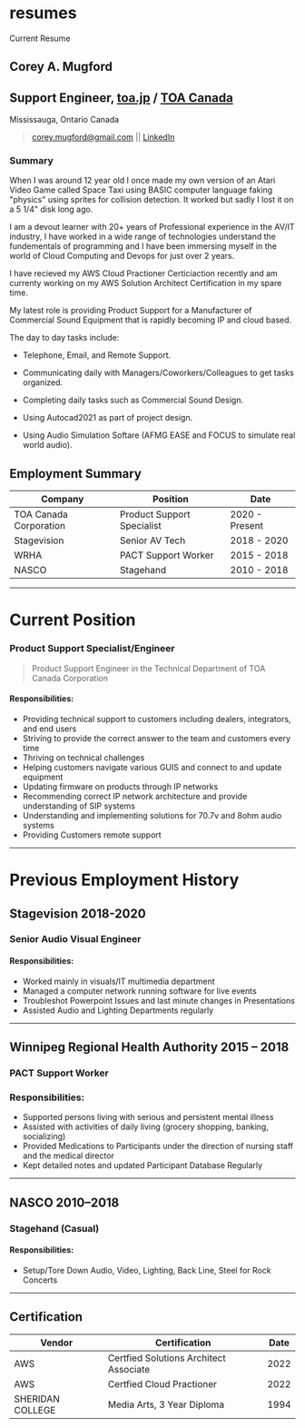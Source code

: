 # resumes
Current Resume
## Corey A. Mugford 
## Support Engineer, [toa.jp](https://www.toa.jp) / [TOA Canada](https://www.toacanada.com)
Mississauga, Ontario Canada

> corey.mugford@gmail.com || [LinkedIn](https://www.linkedin.com/in/coreyallanmugford/corey.mugford@gmail.com "LinkedIn")

### Summary

When I was around 12 year old I once made my own version of an Atari Video Game called Space Taxi using BASIC computer language faking "physics" using sprites for collision detection. It worked but sadly I lost it on a 5 1/4" disk long ago.

I am a devout learner with 20+ years of Professional experience in the AV/IT industry, I have worked in a wide range of technologies understand the fundementals of programming and I have been immersing myself in the world of Cloud Computing and Devops for just over 2 years.

I have recieved my AWS Cloud Practioner Certiciaction recently and am currenty working on my AWS Solution Architect Certification in my spare time. 

My latest role is providing Product Support for a Manufacturer of Commercial Sound Equipment that is rapidly becoming IP and cloud based.

The day to day tasks include:

* Telephone, Email, and Remote Support.

* Communicating daily with Managers/Coworkers/Colleagues to get tasks organized.

* Completing daily tasks such as Commercial Sound Design.

* Using Autocad2021 as part of project design.

* Using Audio Simulation Softare (AFMG EASE and FOCUS to simulate real world audio).

## Employment Summary
| Company   | Position | Date |   
| ----------- | ----------- |----------- | 
| TOA Canada Corporation | Product Support Specialist| 2020 - Present |
| Stagevision | Senior AV Tech  | 2018 - 2020
| WRHA | PACT Support Worker | 2015 - 2018
| NASCO | Stagehand | 2010 - 2018

---
# Current Position

### Product Support Specialist/Engineer
> Product Support Engineer in the Technical Department of TOA Canada Corporation

#### Responsibilities: 
* Providing technical support to customers including dealers, integrators, and end users
* Striving to provide the correct answer to the team and customers every time
* Thriving on technical challenges
* Helping customers navigate various GUIS and connect to and update equipment
* Updating firmware on products through IP networks
* Recommending correct IP network architecture and provide understanding of SIP systems
* Understanding and implementing solutions for 70.7v and 8ohm audio systems
* Providing Customers remote support
---

# Previous Employment History
## Stagevision						       2018-2020
### Senior Audio Visual Engineer
#### Responsibilities: 
+ Worked mainly in visuals/IT multimedia department
+ Managed a computer network running software for live events
+ Troubleshot Powerpoint Issues and last minute changes in Presentations
+ Assisted Audio and Lighting Departments regularly
---
## Winnipeg Regional Health Authority			       2015 – 2018
### PACT Support Worker
### Responsibilities: 

* Supported persons living with serious and persistent mental illness
* Assisted with activities of daily living (grocery shopping, banking, socializing)
* Provided Medications to Participants under the direction of nursing staff and the medical director
* Kept detailed notes and updated Participant Database Regularly
---

## NASCO							     2010–2018
### Stagehand (Casual)

#### Responsibilities: 
+ Setup/Tore Down Audio, Video, Lighting, Back Line, Steel for Rock Concerts

---

## Certification
| Vendor    | Certification | Date |   
| ----------- | ----------- |----------- 
| AWS | Certfied Solutions Architect Associate | 2022
| AWS | Certfied Cloud Practioner | 2022
| SHERIDAN COLLEGE | Media Arts, 3 Year Diploma | 1994  

